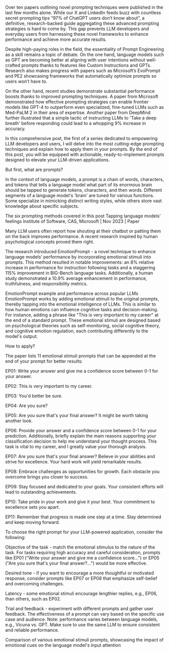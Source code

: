 Over ten papers outlining novel prompting techniques were published in the last few months alone. While our X and LinkedIn feeds buzz with countless secret prompting tips “97% of ChatGPT users don’t know about”, a definitive, research-backed guide aggregating these advanced prompting strategies is hard to come by. This gap prevents LLM developers and everyday users from harnessing these novel frameworks to enhance performance and achieve more accurate results.

Despite high-paying roles in the field, the essentiality of Prompt Engineering as a skill remains a topic of debate. On the one hand, language models such as GPT are becoming better at aligning with user intentions without well-crafted prompts thanks to features like Custom Instructions and GPTs. Research also makes progress with papers such as Microsoft’s EvoPrompt and PE2 showcasing frameworks that automatically optimize prompts so users won’t have to.

On the other hand, recent studies demonstrate substantial performance boosts thanks to improved prompting techniques. A paper from Microsoft demonstrated how effective prompting strategies can enable frontier models like GPT-4 to outperform even specialized, fine-tuned LLMs such as Med-PaLM 2 in their area of expertise. Another paper from DeepMind further illustrated that a simple tactic of instructing LLMs to 'Take a deep breath' before responding could lead to a whopping 9% increase in accuracy.

In this comprehensive post, the first of a series dedicated to empowering LLM developers and users, I will delve into the most cutting-edge prompting techniques and explain how to apply them in your prompts. By the end of this post, you will be equipped with actionable, ready-to-implement prompts designed to elevate your LLM-driven applications.

But first, what are prompts?

In the context of language models, a prompt is a chain of words, characters, and tokens that tells a language model what part of its enormous brain should be tapped to generate tokens, characters, and then words. Different segments of a language model's 'brain' are tuned for various functions. Some specialize in mimicking distinct writing styles, while others store vast knowledge about specific subjects.


The six prompting methods covered in this post
Tapping language models’ feelings
Institute of Software, CAS, Microsoft | Nov 2023 | Paper

Many LLM users often report how shouting at their chatbot or patting them on the back improves performance. A recent research inspired by human psychological concepts proved them right.

The research introduced EmotionPrompt - a novel technique to enhance language models’ performance by incorporating emotional stimuli into prompts. This method resulted in notable improvements: an 8% relative increase in performance for instruction following tasks and a staggering 115% improvement in BIG-Bench language tasks. Additionally, a human study demonstrated a 10.9% average enhancement in performance, truthfulness, and responsibility metrics.


EmotionPrompt example and performance across popular LLMs
EmotionPrompt works by adding emotional stimuli to the original prompts, thereby tapping into the emotional intelligence of LLMs. This is similar to how human emotions can influence cognitive tasks and decision-making. For instance, adding a phrase like "This is very important to my career" at the end of a standard prompt. These emotional stimuli are designed based on psychological theories such as self-monitoring, social cognitive theory, and cognitive emotion regulation, each contributing differently to the model's output.

How to apply?

The paper lists 11 emotional stimuli prompts that can be appended at the end of your prompt for better results:

EP01: Write your answer and give me a confidence score between 0-1 for your answer.

EP02: This is very important to my career.

EP03: You'd better be sure.

EP04: Are you sure?

EP05: Are you sure that's your final answer? It might be worth taking another look.

EP06: Provide your answer and a confidence score between 0-1 for your prediction. Additionally, briefly explain the main reasons supporting your classification decision to help me understand your thought process. This task is vital to my career, and I greatly value your thorough analysis.

EP07: Are you sure that's your final answer? Believe in your abilities and strive for excellence. Your hard work will yield remarkable results.

EP08: Embrace challenges as opportunities for growth. Each obstacle you overcome brings you closer to success.

EP09: Stay focused and dedicated to your goals. Your consistent efforts will lead to outstanding achievements.

EP10: Take pride in your work and give it your best. Your commitment to excellence sets you apart.

EP11: Remember that progress is made one step at a time. Stay determined and keep moving forward.

To choose the right prompt for your LLM-powered application, consider the following:

Objective of the task - match the emotional stimulus to the nature of the task. For tasks requiring high accuracy and careful consideration, prompts like EP01 ("Write your answer and give me a confidence score...") or EP05 ("Are you sure that's your final answer?...") would be more effective.

Desired tone - if you want to encourage a more thoughtful or motivated response, consider prompts like EP07 or EP08 that emphasize self-belief and overcoming challenges.

Latency - some emotional stimuli encourage lengthier replies, e.g., EP06, than others, such as EP02.

Trial and feedback - experiment with different prompts and gather user feedback. The effectiveness of a prompt can vary based on the specific use case and audience. Note: performance varies between language models, e.g., Vicuna vs. GPT. Make sure to use the same LLM to ensure consistent and reliable performance.


Comparison of various emotional stimuli prompts, showcasing the impact of emotional cues on the language model's input attention

